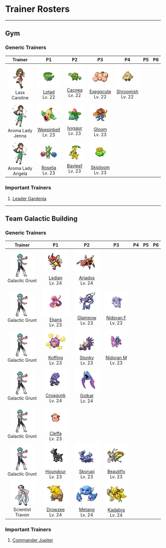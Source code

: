 # Trainer Rosters

---

## Gym


### Generic Trainers

| Trainer | P1 | P2 | P3 | P4 | P5 | P6 |
|:-------:|:--:|:--:|:--:|:--:|:--:|:--:|
| ![Lass Caroline](../../assets/trainers/lass.png "Lass Caroline")<br>Lass Caroline | ![Lotad](../../assets/sprites/lotad/front.gif "Lotad")<br>[Lotad](../../pokemon/lotad.md/)<br>Lv. 22 | ![Cacnea](../../assets/sprites/cacnea/front.gif "Cacnea")<br>[Cacnea](../../pokemon/cacnea.md/)<br>Lv. 22 | ![Exeggcute](../../assets/sprites/exeggcute/front.gif "Exeggcute")<br>[Exeggcute](../../pokemon/exeggcute.md/)<br>Lv. 22 | ![Shroomish](../../assets/sprites/shroomish/front.gif "Shroomish")<br>[Shroomish](../../pokemon/shroomish.md/)<br>Lv. 22 |
| ![Aroma Lady Jenna](../../assets/trainers/aroma_lady.png "Aroma Lady Jenna")<br>Aroma Lady Jenna | ![Weepinbell](../../assets/sprites/weepinbell/front.gif "Weepinbell")<br>[Weepinbell](../../pokemon/weepinbell.md/)<br>Lv. 23 | ![Ivysaur](../../assets/sprites/ivysaur/front.gif "Ivysaur")<br>[Ivysaur](../../pokemon/ivysaur.md/)<br>Lv. 23 | ![Gloom](../../assets/sprites/gloom/front.gif "Gloom")<br>[Gloom](../../pokemon/gloom.md/)<br>Lv. 23 |
| ![Aroma Lady Angela](../../assets/trainers/aroma_lady.png "Aroma Lady Angela")<br>Aroma Lady Angela | ![Roselia](../../assets/sprites/roselia/front.gif "Roselia")<br>[Roselia](../../pokemon/roselia.md/)<br>Lv. 23 | ![Bayleef](../../assets/sprites/bayleef/front.gif "Bayleef")<br>[Bayleef](../../pokemon/bayleef.md/)<br>Lv. 23 | ![Skiploom](../../assets/sprites/skiploom/front.gif "Skiploom")<br>[Skiploom](../../pokemon/skiploom.md/)<br>Lv. 23 |


### Important Trainers

1. [Leader Gardenia](important_trainers.md#leader-gardenia)

---

## Team Galactic Building


### Generic Trainers

| Trainer | P1 | P2 | P3 | P4 | P5 | P6 |
|:-------:|:--:|:--:|:--:|:--:|:--:|:--:|
| ![Galactic Grunt](../../assets/trainers/galactic_grunt.png "Galactic Grunt")<br>Galactic Grunt | ![Ledian](../../assets/sprites/ledian/front.gif "Ledian")<br>[Ledian](../../pokemon/ledian.md/)<br>Lv. 24 | ![Ariados](../../assets/sprites/ariados/front.gif "Ariados")<br>[Ariados](../../pokemon/ariados.md/)<br>Lv. 24 |
| ![Galactic Grunt](../../assets/trainers/galactic_grunt.png "Galactic Grunt")<br>Galactic Grunt | ![Ekans](../../assets/sprites/ekans/front.gif "Ekans")<br>[Ekans](../../pokemon/ekans.md/)<br>Lv. 23 | ![Glameow](../../assets/sprites/glameow/front.gif "Glameow")<br>[Glameow](../../pokemon/glameow.md/)<br>Lv. 23 | ![Nidoran F](../../assets/sprites/nidoran-f/front.gif "Nidoran F")<br>[Nidoran F](../../pokemon/nidoran-f.md/)<br>Lv. 23 |
| ![Galactic Grunt](../../assets/trainers/galactic_grunt.png "Galactic Grunt")<br>Galactic Grunt | ![Koffing](../../assets/sprites/koffing/front.gif "Koffing")<br>[Koffing](../../pokemon/koffing.md/)<br>Lv. 23 | ![Stunky](../../assets/sprites/stunky/front.gif "Stunky")<br>[Stunky](../../pokemon/stunky.md/)<br>Lv. 23 | ![Nidoran M](../../assets/sprites/nidoran-m/front.gif "Nidoran M")<br>[Nidoran M](../../pokemon/nidoran-m.md/)<br>Lv. 23 |
| ![Galactic Grunt](../../assets/trainers/galactic_grunt.png "Galactic Grunt")<br>Galactic Grunt | ![Croagunk](../../assets/sprites/croagunk/front.gif "Croagunk")<br>[Croagunk](../../pokemon/croagunk.md/)<br>Lv. 24 | ![Golbat](../../assets/sprites/golbat/front.gif "Golbat")<br>[Golbat](../../pokemon/golbat.md/)<br>Lv. 24 |
| ![Galactic Grunt](../../assets/trainers/galactic_grunt.png "Galactic Grunt")<br>Galactic Grunt | ![Cleffa](../../assets/sprites/cleffa/front.gif "Cleffa")<br>[Cleffa](../../pokemon/cleffa.md/)<br>Lv. 23 |
| ![Galactic Grunt](../../assets/trainers/galactic_grunt.png "Galactic Grunt")<br>Galactic Grunt | ![Houndour](../../assets/sprites/houndour/front.gif "Houndour")<br>[Houndour](../../pokemon/houndour.md/)<br>Lv. 23 | ![Skorupi](../../assets/sprites/skorupi/front.gif "Skorupi")<br>[Skorupi](../../pokemon/skorupi.md/)<br>Lv. 23 | ![Beautifly](../../assets/sprites/beautifly/front.gif "Beautifly")<br>[Beautifly](../../pokemon/beautifly.md/)<br>Lv. 23 |
| ![Scientist Travon](../../assets/trainers/scientist.png "Scientist Travon")<br>Scientist Travon | ![Drowzee](../../assets/sprites/drowzee/front.gif "Drowzee")<br>[Drowzee](../../pokemon/drowzee.md/)<br>Lv. 24 | ![Metang](../../assets/sprites/metang/front.gif "Metang")<br>[Metang](../../pokemon/metang.md/)<br>Lv. 24 | ![Kadabra](../../assets/sprites/kadabra/front.gif "Kadabra")<br>[Kadabra](../../pokemon/kadabra.md/)<br>Lv. 24 |


### Important Trainers

1. [Commander Jupiter](important_trainers.md#commander-jupiter)
